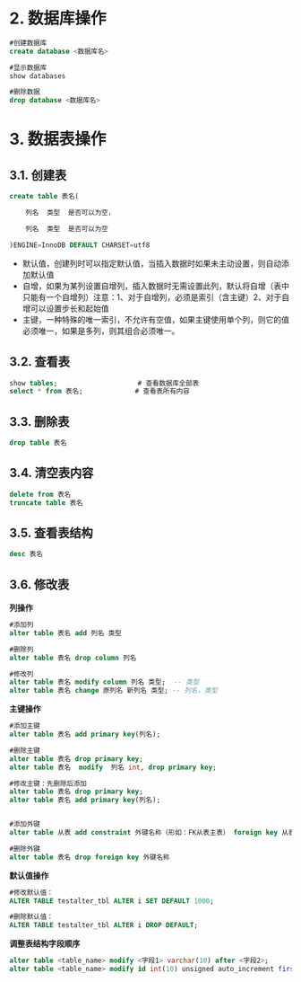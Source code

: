 # 2. 数据库操作

```sql
#创建数据库
create database <数据库名>

#显示数据库
show databases

#删除数据
drop database <数据库名>
```

# 3. 数据表操作

## 3.1. 创建表

```sql
create table 表名(

    列名  类型  是否可以为空，

    列名  类型  是否可以为空

)ENGINE=InnoDB DEFAULT CHARSET=utf8
```

- 默认值，创建列时可以指定默认值，当插入数据时如果未主动设置，则自动添加默认值
- 自增，如果为某列设置自增列，插入数据时无需设置此列，默认将自增（表中只能有一个自增列）注意：1、对于自增列，必须是索引（含主键）2、对于自增可以设置步长和起始值
- 主键，一种特殊的唯一索引，不允许有空值，如果主键使用单个列，则它的值必须唯一，如果是多列，则其组合必须唯一。

## 3.2. 查看表

```sql
show tables;                    # 查看数据库全部表
select * from 表名;             # 查看表所有内容
```

## 3.3. 删除表

```sql
drop table 表名
```

## 3.4. 清空表内容

```sql
delete from 表名
truncate table 表名
```

## 3.5. 查看表结构

```sql
desc 表名
```

## 3.6. 修改表

**列操作**

```sql
#添加列  
alter table 表名 add 列名 类型

#删除列   
alter table 表名 drop column 列名

#修改列
alter table 表名 modify column 列名 类型;  -- 类型
alter table 表名 change 原列名 新列名 类型; -- 列名，类型
```

**主键操作**

```sql
#添加主键
alter table 表名 add primary key(列名);

#删除主键
alter table 表名 drop primary key;
alter table 表名  modify  列名 int, drop primary key;

#修改主键：先删除后添加
alter table 表名 drop primary key;
alter table 表名 add primary key(列名);


#添加外键
alter table 从表 add constraint 外键名称（形如：FK从表主表） foreign key 从表(外键字段) references 主表(主键字段);

#删除外键
alter table 表名 drop foreign key 外键名称
```

**默认值操作**

```sql
#修改默认值：
ALTER TABLE testalter_tbl ALTER i SET DEFAULT 1000;

#删除默认值：
ALTER TABLE testalter_tbl ALTER i DROP DEFAULT;
```

**调整表结构字段顺序**

```sql
alter table <table_name> modify <字段1> varchar(10) after <字段2>;
alter table <table_name> modify id int(10) unsigned auto_increment first;
```
